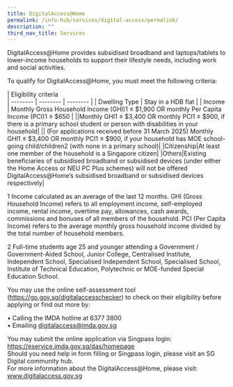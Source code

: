 ```yaml
---
title: DigitalAccess@Home
permalink: /info-hub/services/digital-access/permalink/
description: ""
third_nav_title: Services
---
```

DigitalAccess@Home provides subsidised broadband and laptops/tablets to lower-income households to support their lifestyle needs, including work and social activities.

To qualify for DigitalAccess@Home, you must meet the following criteria:


| Eligibility criteria <br>
| -------- | -------- | -------- |
| Dwelling Type | Stay in a HDB flat |
| Income | Monthly Gross Household Income (GHI)1 ≤ $1,900 OR monthly Per Capita Income (PCI)1 ≤ $650 | 
||Monthly GHI1 ≤ $3,400 OR monthly PCI1 ≤ $900, if there is a primary school student or person with disabilities in your household|
||	(For applications received before 31 March 2025) Monthly GHI1 ≤ $3,400 OR monthly PCI1 ≤ $900, if your household has MOE school-going child/children2 (with none in a primary school)|
|Citizenship|At least one member of the household is a Singapore citizen|
|Others|Existing beneficiaries of subsidised broadband or subsidised devices (under either the Home Access or NEU PC Plus schemes) will not be offered DigitalAccess@Home’s subsidised broadband or subsidised devices respectively|


1 Income calculated as an average of the last 12 months. GHI (Gross Household Income) refers to all employment income, self-employed income, rental income, overtime pay, allowances, cash awards, commissions and bonuses of all members of the household. PCI (Per Capita Income) refers to the average monthly gross household income divided by the total number of household members.

2 Full-time students age 25 and younger attending a Government / Government-Aided School, Junior College, Centralised Institute, Independent School, Specialised Independent School, Specialised School, Institute of Technical Education, Polytechnic or MOE-funded Special Education School.

You may use the online self-assessment tool (https://go.gov.sg/digitalaccesschecker) to check on their eligibility before applying or find out more by:

•	Calling the IMDA hotline at 6377 3800<br>
•	Emailing digitalaccess@imda.gov.sg<br>

You may submit the online application via Singpass login: https://eservice.imda.gov.sg/das/homepage <br>
Should you need help in form filling or Singpass login, please visit an SG Digital community hub.<br>
For more information about the DigitalAccess@Home, please visit: www.digitalaccess.gov.sg